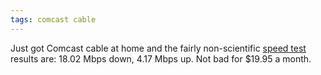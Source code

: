 ```yaml
---
tags: comcast cable
---
```


Just got Comcast cable at home and the fairly non-scientific [speed test](http://www.speedtest.net/) results are: 18.02 Mbps down, 4.17 Mbps up. Not bad for $19.95 a month.
